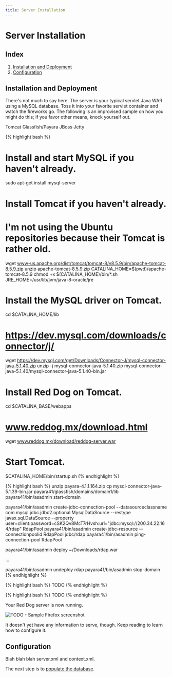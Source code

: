 ```yaml
---
title: Server Installation
---
```


# Server Installation

## Index

1. [Installation and Deployment](#installation-and-deployment)
2. [Configuration](#configuration)

## Installation and Deployment

There's not much to say here. The server is your typical servlet Java WAR using a MySQL database. Toss it into your favorite servlet container and watch the fireworks go. The following is an improvised sample on how you might do this; if you favor other means, knock yourself out.

<div class="codeblock-menu">
	<span class="code-selector-tab" onclick="showCodeBlock(this);">Tomcat</span>
	<span class="code-selector-tab" onclick="showCodeBlock(this);">Glassfish/Payara</span>
	<span class="code-selector-tab" onclick="showCodeBlock(this);">JBoss</span>
	<span class="code-selector-tab" onclick="showCodeBlock(this);">Jetty</span>
</div>

<!-- Tomcat -->
{% highlight bash %}
# Install and start MySQL if you haven't already.
sudo apt-get install mysql-server

# Install Tomcat if you haven't already.
# I'm not using the Ubuntu repositories because their Tomcat is rather old.
wget www-us.apache.org/dist/tomcat/tomcat-8/v8.5.9/bin/apache-tomcat-8.5.9.zip
unzip apache-tomcat-8.5.9.zip
CATALINA_HOME=$(pwd)/apache-tomcat-8.5.9
chmod +x $(CATALINA_HOME)/bin/*.sh
JRE_HOME=/usr/lib/jvm/java-8-oracle/jre

# Install the MySQL driver on Tomcat.
cd $CATALINA_HOME/lib
# https://dev.mysql.com/downloads/connector/j/
wget https://dev.mysql.com/get/Downloads/Connector-J/mysql-connector-java-5.1.40.zip
unzip -j mysql-connector-java-5.1.40.zip mysql-connector-java-5.1.40/mysql-connector-java-5.1.40-bin.jar

# Install Red Dog on Tomcat.
cd $CATALINA_BASE/webapps
# www.reddog.mx/download.html
wget www.reddog.mx/download/reddog-server.war

# Start Tomcat.
$CATALINA_HOME/bin/startup.sh
{% endhighlight %}

<!-- Glassfish/Payara -->
{% highlight bash %}
unzip payara-4.1.1.164.zip
cp mysql-connector-java-5.1.39-bin.jar payara41/glassfish/domains/domain1/lib	
payara41/bin/asadmin start-domain

payara41/bin/asadmin create-jdbc-connection-pool --datasourceclassname com.mysql.jdbc.jdbc2.optional.MysqlDataSource --restype javax.sql.DataSource --property user=client:password=cSK2Qv8McT7rHvsh:url="jdbc\:mysql\://200.34.22.164/rdap" RdapPool
payara41/bin/asadmin create-jdbc-resource --connectionpoolid RdapPool jdbc/rdap
payara41/bin/asadmin ping-connection-pool RdapPool

payara41/bin/asadmin deploy ~/Downloads/rdap.war

...

payara41/bin/asadmin undeploy rdap
payara41/bin/asadmin stop-domain
{% endhighlight %}

<!-- Jboss -->
{% highlight bash %}
TODO
{% endhighlight %}

<!-- Jetty -->
{% highlight bash %}
TODO
{% endhighlight %}

Your Red Dog server is now running.

![TODO - Sample Firefox screenshot](Sample)

It doesn't yet have any information to serve, though. Keep reading to learn how to configure it.

## Configuration

Blah blah blah server.xml and context.xml.

The next step is to [populate the database](migration.html).

